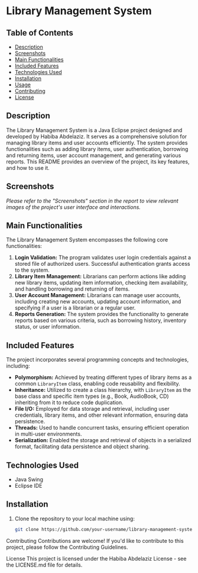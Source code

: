 # Library Management System

## Table of Contents
- [Description](#description)
- [Screenshots](#screenshots)
- [Main Functionalities](#main-functionalities)
- [Included Features](#included-features)
- [Technologies Used](#technologies-used)
- [Installation](#installation)
- [Usage](#usage)
- [Contributing](#contributing)
- [License](#license)

## Description
The Library Management System is a Java Eclipse project designed and developed by Habiba Abdelaziz. It serves as a comprehensive solution for managing library items and user accounts efficiently. The system provides functionalities such as adding library items, user authentication, borrowing and returning items, user account management, and generating various reports. This README provides an overview of the project, its key features, and how to use it.

## Screenshots
*Please refer to the "Screenshots" section in the report to view relevant images of the project's user interface and interactions.*

## Main Functionalities
The Library Management System encompasses the following core functionalities:
1. **Login Validation:** The program validates user login credentials against a stored file of authorized users. Successful authentication grants access to the system.
2. **Library Item Management:** Librarians can perform actions like adding new library items, updating item information, checking item availability, and handling borrowing and returning of items.
3. **User Account Management:** Librarians can manage user accounts, including creating new accounts, updating account information, and specifying if a user is a librarian or a regular user.
4. **Reports Generation:** The system provides the functionality to generate reports based on various criteria, such as borrowing history, inventory status, or user information.

## Included Features
The project incorporates several programming concepts and technologies, including:
- **Polymorphism:** Achieved by treating different types of library items as a common `LibraryItem` class, enabling code reusability and flexibility.
- **Inheritance:** Utilized to create a class hierarchy, with `LibraryItem` as the base class and specific item types (e.g., Book, AudioBook, CD) inheriting from it to reduce code duplication.
- **File I/O:** Employed for data storage and retrieval, including user credentials, library items, and other relevant information, ensuring data persistence.
- **Threads:** Used to handle concurrent tasks, ensuring efficient operation in multi-user environments.
- **Serialization:** Enabled the storage and retrieval of objects in a serialized format, facilitating data persistence and object sharing.

## Technologies Used
- Java Swing
- Eclipse IDE

## Installation
1. Clone the repository to your local machine using:
   ```bash
   git clone https://github.com/your-username/library-management-system.git

Contributing
Contributions are welcome! If you'd like to contribute to this project, please follow the Contributing Guidelines.

License
This project is licensed under the Habiba Abdelaziz License - see the LICENSE.md file for details.

